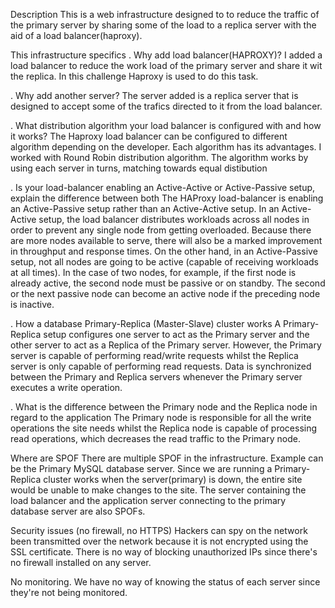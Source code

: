 Description
This is a web infrastructure designed to to reduce the traffic of the primary server by sharing some of the load to a replica server with the aid of a load balancer(haproxy).

This infrastructure specifics
. Why add load balancer(HAPROXY)?
I added a load balancer to reduce the work load of the primary server and share it wit the replica. In this challenge Haproxy is used to do this task.

. Why add another server?
The server added is a replica server that is designed to accept some of the trafics directed to it from the load balancer.

. What distribution algorithm your load balancer is configured with and how it works?
The Haproxy load balancer can be configured to different algorithm depending on the developer. Each algorithm has its advantages. I worked with Round Robin distribution algorithm. The algorithm works by using each server in turns, matching towards equal distibution

. Is your load-balancer enabling an Active-Active or Active-Passive setup, explain the difference between both
The HAProxy load-balancer is enabling an Active-Passive setup rather than an Active-Active setup. In an Active-Active setup, the load balancer distributes workloads across all nodes in order to prevent any single node from getting overloaded. Because there are more nodes available to serve, there will also be a marked improvement in throughput and response times. On the other hand, in an Active-Passive setup, not all nodes are going to be active (capable of receiving workloads at all times). In the case of two nodes, for example, if the first node is already active, the second node must be passive or on standby. The second or the next passive node can become an active node if the preceding node is inactive.

. How a database Primary-Replica (Master-Slave) cluster works
A Primary-Replica setup configures one server to act as the Primary server and the other server to act as a Replica of the Primary server. However, the Primary server is capable of performing read/write requests whilst the Replica server is only capable of performing read requests. Data is synchronized between the Primary and Replica servers whenever the Primary server executes a write operation.

. What is the difference between the Primary node and the Replica node in regard to the application
The Primary node is responsible for all the write operations the site needs whilst the Replica node is capable of processing read operations, which decreases the read traffic to the Primary node.

Where are SPOF
There are multiple SPOF in the infrastructure. Example can be the Primary MySQL database server. Since we are running a Primary-Replica cluster works when the server(primary) is down, the entire site would be unable to make changes to the site.
The server containing the load balancer and the application server connecting to the primary database server are also SPOFs.

Security issues (no firewall, no HTTPS)
Hackers can spy on the network been transmitted over the network because it is not encrypted using the SSL certificate. There is no way of blocking unauthorized IPs since there's no firewall installed on any server.

No monitoring.
We have no way of knowing the status of each server since they're not being monitored.

